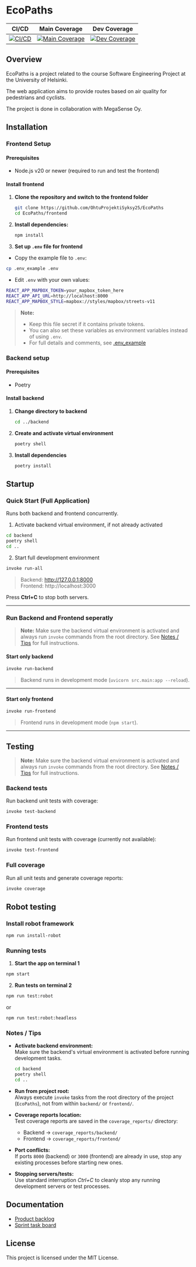 # EcoPaths

| CI/CD | Main Coverage | Dev Coverage |
|-------|-----------------|----------------|
| [![CI/CD](https://github.com/OhtuProjektiSyksy25/EcoPaths/actions/workflows/ci-cd.yml/badge.svg?branch=main)](https://github.com/OhtuProjektiSyksy25/EcoPaths/actions/workflows/ci-cd.yml) | [![Main Coverage](https://codecov.io/gh/OhtuProjektiSyksy25/EcoPaths/branch/main/graph/badge.svg)](https://app.codecov.io/github/OhtuProjektiSyksy25/EcoPaths) | [![Dev Coverage](https://codecov.io/gh/OhtuProjektiSyksy25/EcoPaths/branch/dev/graph/badge.svg)](https://app.codecov.io/github/OhtuProjektiSyksy25/EcoPaths) |

## Overview
EcoPaths is a project related to the course Software Engineering Project at the University of Helsinki. 

The web application aims to provide routes based on air quality for pedestrians and cyclists. 

The project is done in collaboration with MegaSense Oy.

## Installation

### Frontend Setup

#### Prerequisites

- Node.js v20 or newer (required to run and test the frontend)

#### Install frontend

1. **Clone the repository and switch to the frontend folder**
   ```bash
   git clone https://github.com/OhtuProjektiSyksy25/EcoPaths
   cd EcoPaths/frontend
   ```

2. **Install dependencies:**
   ```bash
   npm install
   ```

3. **Set up `.env` file for frontend**

- Copy the example file to `.env`:

```bash
cp .env_example .env
```

- Edit `.env` with your own values:
```bash 
REACT_APP_MAPBOX_TOKEN=your_mapbox_token_here
REACT_APP_API_URL=http://localhost:8000
REACT_APP_MAPBOX_STYLE=mapbox://styles/mapbox/streets-v11

```

> **Note:**
> 
> - Keep this file secret if it contains private tokens.
> - You can also set these variables as environment variables instead of using `.env`.
> - For full details and comments, see [.env_example](https://github.com/OhtuProjektiSyksy25/EcoPaths/blob/dev/frontend/.env_example)


### Backend setup

#### Prerequisites

- Poetry

#### Install backend

1. **Change directory to backend**
   ```bash
   cd ../backend
   ```

2. **Create and activate virtual environment**
   ```bash
   poetry shell
   ```

3. **Install dependencies**
   ```bash
   poetry install
   ```

## Startup

### Quick Start (Full Application)
Runs both backend and frontend concurrently.

1. Activate backend virtual environment, if not already activated
```bash
cd backend
poetry shell
cd ..
```

2. Start full development environment
```bash
invoke run-all
```

> Backend: http://127.0.0.1:8000  
> Frontend: http://localhost:3000  

Press **Ctrl+C** to stop both servers.

---




### Run Backend and Frontend seperatly

> **Note:** Make sure the backend virtual environment is activated and always run `invoke` commands from the root directory. See [Notes / Tips](#notes--tips) for full instructions.

#### Start only backend
```bash
invoke run-backend
```

> Backend runs in development mode (`uvicorn src.main:app --reload`).  

---

#### Start only frontend
```bash
invoke run-frontend
```

> Frontend runs in development mode (`npm start`).  

---



## Testing

> **Note:** Make sure the backend virtual environment is activated and always run `invoke` commands from the root directory. See [Notes / Tips](#notes--tips) for full instructions.

### Backend tests
Run backend unit tests with coverage:
```bash
invoke test-backend
```

### Frontend tests
Run frontend unit tests with coverage (currently not available):
```bash
invoke test-frontend
```

### Full coverage
Run all unit tests and generate coverage reports:
```bash
invoke coverage
```

## Robot testing

### Install robot framework

```bash
npm run install-robot
```


### Running tests

1. **Start the app on terminal 1**
```bash
npm start
```

2. **Run tests on terminal 2**
```bash
npm run test:robot
```
or
```bash
npm run test:robot:headless
```

### Notes / Tips

- **Activate backend environment:**  
  Make sure the backend's virtual environment is activated before running development tasks.
  ```bash
  cd backend
  poetry shell
  cd ..
  ```

- **Run from project root:**  
  Always execute `invoke` tasks from the root directory of the project (`EcoPaths`), not from within `backend/` or `frontend/`.

- **Coverage reports location:**  
  Test coverage reports are saved in the `coverage_reports/` directory:
  - Backend → `coverage_reports/backend/`
  - Frontend → `coverage_reports/frontend/`

- **Port conflicts:**  
  If ports `8000` (backend) or `3000` (frontend) are already in use, stop any existing processes before starting new ones.

- **Stopping servers/tests:**  
  Use standard interruption *Ctrl+C* to cleanly stop any running development servers or test processes.



## Documentation

- [Product backlog](https://github.com/orgs/OhtuProjektiSyksy25/projects/5/views/1)  
- [Sprint task board](https://github.com/orgs/OhtuProjektiSyksy25/projects/5/views/4)

## License

This project is licensed under the MIT License.
